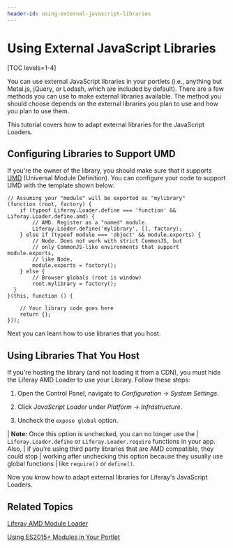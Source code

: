 ```yaml
---
header-id: using-external-javascript-libraries
---
```


# Using External JavaScript Libraries

[TOC levels=1-4]

You can use external JavaScript libraries in your portlets (i.e., anything but 
Metal.js, jQuery, or Lodash, which are included by default). There are a few 
methods you can use to make external libraries available. The method you should 
choose depends on the external libraries you plan to use and how you plan to use 
them. 

This tutorial covers how to adapt external libraries for the JavaScript Loaders.

## Configuring Libraries to Support UMD

If you're the owner of the library, you should make sure that it supports 
[UMD](https://github.com/umdjs/umd)
(Universal Module Definition). You can configure your code to support UMD with 
the template shown below:

    // Assuming your "module" will be exported as "mylibrary"
    (function (root, factory) {
        if (typeof Liferay.Loader.define === 'function' && Liferay.Loader.define.amd) {
            // AMD. Register as a "named" module.
            Liferay.Loader.define('mylibrary', [], factory);
        } else if (typeof module === 'object' && module.exports) {
            // Node. Does not work with strict CommonJS, but
            // only CommonJS-like environments that support module.exports,
            // like Node.
            module.exports = factory();
        } else {
            // Browser globals (root is window)
            root.mylibrary = factory();
      }
    }(this, function () {

        // Your library code goes here
        return {};
    }));

Next you can learn how to use libraries that you host. 

## Using Libraries That You Host

If you're hosting the library (and not loading it from a CDN), you must hide the 
Liferay AMD Loader to use your Library. Follow these steps:

1.  Open the Control Panel, navigate to *Configuration* &rarr; 
    *System Settings*. 

2.  Click *JavaScript Loader* under *Platform* &rarr; *Infrastructure*. 

3.  Uncheck the `expose global` option. 

| **Note:**  Once this option is unchecked, you can no longer use the
| `Liferay.Loader.define` or `Liferay.Loader.require` functions in your app. Also,
| if you're using third party libraries that are AMD compatible, they could stop
| working after unchecking this option because they usually use global functions
| like `require()` or `define()`.

Now you know how to adapt external libraries for Liferay's JavaScript Loaders.

## Related Topics

[Liferay AMD Module Loader](/docs/7-1/tutorials/-/knowledge_base/t/loading-amd-modules-in-liferay)

[Using ES2015+ Modules in Your Portlet](/docs/7-1/tutorials/-/knowledge_base/t/preparing-your-javascript-files-for-esplus)
